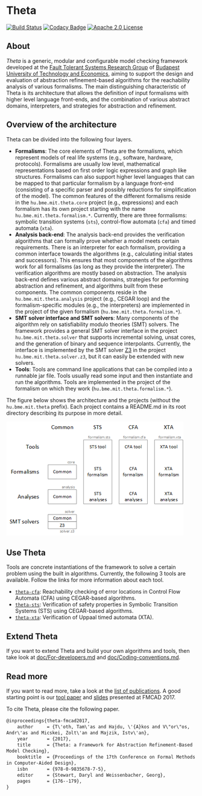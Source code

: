 # Theta

[![Build Status](https://travis-ci.org/FTSRG/theta.svg?branch=master)](https://travis-ci.org/FTSRG/theta)
[![Codacy Badge](https://api.codacy.com/project/badge/Grade/bc5270fd2ba2412bb5f4b81b42d4b9f8)](https://www.codacy.com/app/tothtamas28/theta?utm_source=github.com&amp;utm_medium=referral&amp;utm_content=FTSRG/theta&amp;utm_campaign=Badge_Grade)
[![Apache 2.0 License](https://img.shields.io/badge/license-Apache--2-brightgreen.svg?style=flat)](https://www.apache.org/licenses/LICENSE-2.0)

## About

_Theta_ is a generic, modular and configurable model checking framework developed at the [Fault Tolerant Systems Research Group](http://inf.mit.bme.hu/en) of [Budapest University of Technology and Economics](http://www.bme.hu/?language=en), aiming to support the design and evaluation of abstraction refinement-based algorithms for the reachability analysis of various formalisms.
The main distinguishing characteristic of Theta is its architecture that allows the definition of input formalisms with higher level language front-ends, and the combination of various abstract domains, interpreters, and strategies for abstraction and refinement.

## Overview of the architecture

Theta can be divided into the following four layers.

* **Formalisms**: The core elements of Theta are the formalisms, which represent models of real life systems (e.g., software, hardware, protocols). Formalisms are usually low level, mathematical representations based on first order logic expressions and graph like structures. Formalisms can also support higher level languages that can be mapped to that particular formalism by a language front-end (consisting of a specific parser and possibly reductions for simplification of the model). The common features of the different formalisms reside in the `hu.bme.mit.theta.core` project (e.g., expressions) and each formalism has its own project starting with the name `hu.bme.mit.theta.formalism.*`. Currently, there are three formalisms: symbolic transition systems (`sts`), control-flow automata (`cfa`) and timed automata (`xta`).
* **Analysis back-end**: The analysis back-end provides the verification algorithms that can formally prove whether a model meets certain requirements. There is an interpreter for each formalism, providing a common interface towards the algorithms (e.g., calculating initial states and successors). This ensures that most components of the algorithms work for all formalisms (as long as they provide the interpreter). The verification algorithms are mostly based on abstraction. The analysis back-end defines various abstract domains, strategies for performing abstraction and refinement, and algorithms built from these components. The common components reside in the `hu.bme.mit.theta.analysis` project (e.g., CEGAR loop) and the formalism-specific modules (e.g., the interpreters) are implemented in the project of the given formalism (`hu.bme.mit.theta.formalism.*`).
* **SMT solver interface and SMT solvers**: Many components of the algorithm rely on satisfiability modulo theories (SMT) solvers. The framework provides a general SMT solver interface in the project `hu.bme.mit.theta.solver` that supports incremental solving, unsat cores, and the generation of binary and sequence interpolants. Currently, the interface is implemented by the SMT solver [Z3](https://github.com/Z3Prover/z3) in the project `hu.bme.mit.theta.solver.z3`, but it can easily be extended with new solvers.
* **Tools**: Tools are command line applications that can be compiled into a runnable jar file. Tools usually read some input and then instantiate and run the algorithms. Tools are implemented in the project of the formalism on which they work (`hu.bme.mit.theta.formalism.*`).

The figure below shows the architecture and the projects (without the `hu.bme.mit.theta` prefix). Each project contains a README.md in its root directory describing its purpose in more detail.

![Architecture](doc/images/architecture.png)

## Use Theta

Tools are concrete instantiations of the framework to solve a certain problem using the built in algorithms. Currently, the following 3 tools are available. Follow the links for more information about each tool.

* [`theta-cfa`](hu.bme.mit.theta.formalism.cfa/README.md): Reachability checking of error locations in Control Flow Automata (CFA) using CEGAR-based algorithms.
* [`theta-sts`](hu.bme.mit.theta.formalism.sts/README.md): Verification of safety properties in Symbolic Transition Systems (STS) using CEGAR-based algorithms.
* [`theta-xta`](hu.bme.mit.theta.formalism.xta/README.md): Verification of Uppaal timed automata (XTA).

## Extend Theta

If you want to extend Theta and build your own algorithms and tools, then take look at [doc/For-developers.md](doc/For-developers.md) and [doc/Coding-conventions.md](doc/Coding-conventions.md).

## Read more

If you want to read more, take a look at the [list of publications](http://home.mit.bme.hu/~hajdua/theta/). A good starting point is our [tool paper](http://home.mit.bme.hu/~hajdua/theta/fmcad2017.pdf) and [slides](https://www.slideshare.net/AkosHajdu/theta-a-framework-for-abstraction-refinementbased-model-checking) presented at FMCAD 2017.

To cite Theta, please cite the following paper.

```
@inproceedings{theta-fmcad2017,
    author     = {T\'oth, Tam\'as and Hajdu, \'{A}kos and V\"or\"os, Andr\'as and Micskei, Zolt\'an and Majzik, Istv\'an},
    year       = {2017},
    title      = {Theta: a Framework for Abstraction Refinement-Based Model Checking},
    booktitle  = {Proceedings of the 17th Conference on Formal Methods in Computer-Aided Design},
    isbn       = {978-0-9835678-7-5},
    editor     = {Stewart, Daryl and Weissenbacher, Georg},
    pages      = {176--179},
}
```
